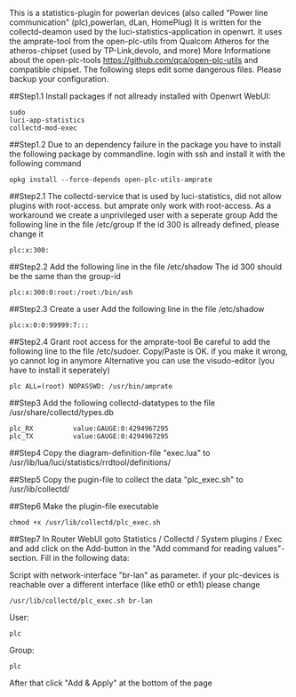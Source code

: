 This is a statistics-plugin for powerlan devices (also called "Power line communication" (plc),powerlan, dLan, HomePlug)
It is written for the collectd-deamon used by the luci-statistics-application in openwrt.
It uses the amprate-tool from the open-plc-utils from Qualcom Atheros for the atheros-chipset (used by TP-Link,devolo, and more)
More Informatione about the open-plc-tools https://github.com/qca/open-plc-utils and compatible chipset.
The following steps edit some dangerous files. Please backup your configuration.

##Step1.1
Install packages if not allready installed with Openwrt WebUI:
```
sudo
luci-app-statistics
collectd-mod-exec

```

##Step1.2
Due to an dependency failure in the package you have to install the following package
by commandline. 
login with ssh and install it with the following command
```
opkg install --force-depends open-plc-utils-amprate

```

##Step2.1
The collectd-service that is used by luci-statistics, did not allow plugins with root-access.
but amprate only work with root-access.
As a workaround we create a unprivileged user with a seperate group
Add the following line in the file /etc/group
If the id 300 is allready defined, please change it
```
plc:x:300:

```

##Step2.2
Add the following line in the file /etc/shadow
The id 300 should be the same than the group-id
```
plc:x:300:0:root:/root:/bin/ash

```

##Step2.3
Create a user 
Add the following line in the file /etc/shadow
```
plc:x:0:0:99999:7:::

```

##Step2.4
Grant root access for the amprate-tool
Be careful to add the following line to the file /etc/sudoer. Copy/Paste is OK.
if you make it wrong, yo cannot log in anymore
Alternative you can use the visudo-editor (you have to install it seperately)
```
plc ALL=(root) NOPASSWD: /usr/bin/amprate

```

##Step3
Add the following collectd-datatypes to the file /usr/share/collectd/types.db
```
plc_RX			value:GAUGE:0:4294967295
plc_TX			value:GAUGE:0:4294967295

```

##Step4
Copy the diagram-definition-file 
"exec.lua" to /usr/lib/lua/luci/statistics/rrdtool/definitions/

##Step5
Copy the pugin-file to collect the data 
"plc_exec.sh" to /usr/lib/collectd/

##Step6
Make the plugin-file executable
```
chmod +x /usr/lib/collectd/plc_exec.sh

```

##Step7
In Router WebUI goto 
Statistics / Collectd / System plugins / Exec
and add click on the Add-button in the "Add command for reading values"-section.
Fill in the following data:

Script with network-interface "br-lan" as parameter.
if your plc-devices is reachable over a different interface (like eth0 or eth1) please change 
```
/usr/lib/collectd/plc_exec.sh br-lan
```

User:
```
plc
```

Group:
```
plc
```

After that click "Add & Apply" at the bottom of the page

